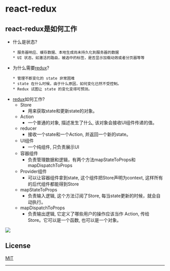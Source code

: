 # react-redux

## react-redux是如何工作

* 什么是状态?
    ```
    * 服务器响应、缓存数据、本地生成尚未持久化到服务器的数据
    * UI 状态，如激活的路由，被选中的标签，是否显示加载动效或者分页器等等
    ```
* 为什么需要[redux][redux]?
    ```
    * 管理不断变化的 state 非常困难
    * state 在什么时候，由于什么原因，如何变化已然不受控制。
    * Redux 试图让 state 的变化变得可预测。
    ```
* [redux][redux]如何工作?
    * Store
        *  用来获取state和更新state的对象。
    * Action
        *  一个普通的对象, 描述发生了什么, 该对象会接收UI组件传递的值。
    * reducer
        *  接收一个state和一个Action, 并返回一个新的state。
    * UI组件
        *  一个纯组件, 只负责展示UI
    * 容器组件
        *  负责管理数据和逻辑，有两个方法mapStateToProps和mapDispatchToProps
    * Provider组件
        *  可以让容器组件拿到state, 这个组件把Store声明为context, 这样所有的后代组件都能得到Store
    * mapStateToProps
        *  负责输入逻辑, 这个方法订阅了Store, 每当state更新的时候，就会自动执行。
    * mapDispatchToProps
        *  负责输出逻辑, 它定义了哪些用户的操作应该当作 Action, 传给 Store。它可以是一个函数, 也可以是一个对象。
        
![](https://github.com/roger-Guo/background-system/blob/master/assets/react-redux.png)

## License
[MIT][MIT]

*******************
[redux]:http://cn.redux.js.org
[MIT]:https://tldrlegal.com/license/mit-license